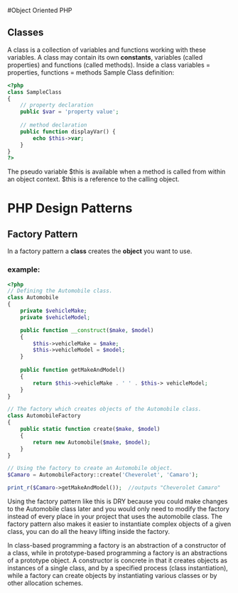 #Object Oriented PHP

## Classes
A class is a collection of variables and functions working with these variables.
A class may contain its own **constants**, variables (called properties) and functions (called methods).
  Inside a class variables = properties, functions = methods
Sample Class definition: 

```php
<?php 
class SampleClass
{
	// property declaration
	public $var = 'property value';
	
	// method declaration
	public function displayVar() {
		echo $this->var;
	}
}
?>
```
The pseudo variable $this is available when a method is called from within an object context. $this is a reference to the calling object.


# PHP Design Patterns

## Factory Pattern

In a factory pattern a **class** creates the **object** you want to use. 
### example:

```php
<?php
// Defining the Automobile class.
class Automobile
{
    private $vehicleMake;
    private $vehicleModel;

    public function __construct($make, $model)
    {
		$this->vehicleMake = $make;
		$this->vehicleModel = $model;
	}
	
	public function getMakeAndModel()
	{
		return $this->vehicleMake . ' ' . $this-> vehicleModel;
	}
}

// The factory which creates objects of the Automobile class.
class AutomobileFactory
{
	public static function create($make, $model)
	{
		return new Automobile($make, $model);
	}
}

// Using the factory to create an Automobile object.
$Camaro = AutomobileFactory::create('Cheverolet', 'Camaro');

print_r($Camaro->getMakeAndModel());  //outputs "Cheverolet Camaro"
```

Using the factory pattern like this is DRY because you could make changes to the Automobile class later and you would only need to modify the factory instead of every place in your project that uses the automobile class.
The factory pattern also makes it easier to instantiate complex objects of a given class, you can do all the heavy lifting inside the factory.

In class-based programming a factory is an abstraction of a constructor of a class, while in prototype-based programming a factory is an abstractions of a prototype object.
A constructor is concrete in that it creates objects as instances of a single class, and by a specified process (class instantiation), while a factory can create objects by instantiating various classes or by other allocation schemes.

